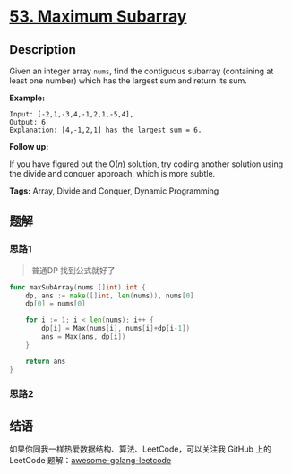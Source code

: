 # [53. Maximum Subarray][title]

## Description

Given an integer array `nums`, find the contiguous subarray (containing at least one number) which has the largest sum and return its sum.

**Example:**

```
Input: [-2,1,-3,4,-1,2,1,-5,4],
Output: 6
Explanation: [4,-1,2,1] has the largest sum = 6.
```

**Follow up:**

If you have figured out the O(*n*) solution, try coding another solution using the divide and conquer approach, which is more subtle.

**Tags:** Array, Divide and Conquer, Dynamic Programming


## 题解
### 思路1
> 普通DP 找到公式就好了

```go
func maxSubArray(nums []int) int {
	dp, ans := make([]int, len(nums)), nums[0]
	dp[0] = nums[0]

	for i := 1; i < len(nums); i++ {
		dp[i] = Max(nums[i], nums[i]+dp[i-1])
		ans = Max(ans, dp[i])
	}

	return ans
}
```
### 思路2


## 结语

如果你同我一样热爱数据结构、算法、LeetCode，可以关注我 GitHub 上的 LeetCode 题解：[awesome-golang-leetcode][me]

[title]: https://leetcode.com/problems/maximum-subarray/description/
[me]: https://github.com/kylesliu/awesome-golang-leetcode

